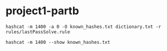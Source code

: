 # project1-partb

`hashcat -m 1400 -a 0 -O known_hashes.txt dictionary.txt -r rules/lastPassSolve.rule`

`hashcat -m 1400 --show known_hashes.txt`

